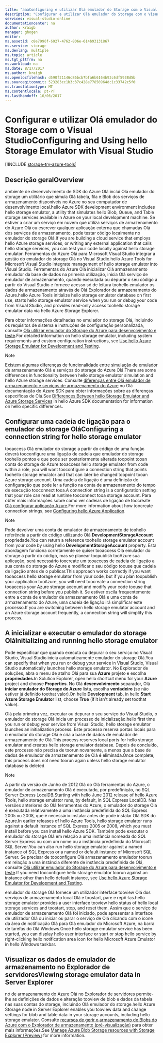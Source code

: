 ```yaml
---
title: "aaaConfiguring e utilizar Olá emulador do Storage com o Visual Studio | Microsoft Docs"
description: "Configurar e utilizar Olá emulador do Storage com o Visual Studio"
services: visual-studio-online
documentationcenter: na
author: kraigb
manager: ghogen
editor: 
ms.assetid: c8e7996f-6027-4762-806e-614b93131867
ms.service: storage
ms.devlang: multiple
ms.topic: article
ms.tgt_pltfrm: na
ms.workload: na
ms.date: 8/17/2017
ms.author: kraigb
ms.openlocfilehash: d590f21146c86bcb7bfa6b6164b92c6df5938d5b
ms.sourcegitcommit: 523283cc1b3c37c428e77850964dc1c33742c5f0
ms.translationtype: MT
ms.contentlocale: pt-PT
ms.lasthandoff: 10/06/2017
---
```

# <a name="configuring-and-using-hello-storage-emulator-with-visual-studio"></a><span data-ttu-id="b965a-103">Configurar e utilizar Olá emulador do Storage com o Visual Studio</span><span class="sxs-lookup"><span data-stu-id="b965a-103">Configuring and Using hello Storage Emulator with Visual Studio</span></span>
[!INCLUDE [storage-try-azure-tools](../includes/storage-try-azure-tools.md)]

## <a name="overview"></a><span data-ttu-id="b965a-104">Descrição geral</span><span class="sxs-lookup"><span data-stu-id="b965a-104">Overview</span></span>
<span data-ttu-id="b965a-105">ambiente de desenvolvimento de SDK do Azure Olá inclui Olá emulador do storage um utilitário que simula Olá tabela, fila e Blob dos serviços de armazenamento disponíveis no Azure no seu computador de desenvolvimento local.</span><span class="sxs-lookup"><span data-stu-id="b965a-105">hello Azure SDK development environment includes hello storage emulator, a utility that simulates hello Blob, Queue, and Table storage services available in Azure on your local development machine.</span></span> <span data-ttu-id="b965a-106">Se estiver a criar um serviço em nuvem que utiliza serviços de armazenamento do Azure Olá ou escrever qualquer aplicação externa que chamadas Olá dos serviços de armazenamento, pode testar código localmente no emulador do storage Olá.</span><span class="sxs-lookup"><span data-stu-id="b965a-106">If you are building a cloud service that employs hello Azure storage services, or writing any external application that calls hello storage services, you can test your code locally against hello storage emulator.</span></span> <span data-ttu-id="b965a-107">Ferramentas do Azure Olá para Microsoft Visual Studio integrar a gestão do emulador do storage Olá no Visual Studio.</span><span class="sxs-lookup"><span data-stu-id="b965a-107">hello Azure Tools for Microsoft Visual Studio integrate management of hello storage emulator into Visual Studio.</span></span> <span data-ttu-id="b965a-108">Ferramentas do Azure Olá inicializar Olá armazenamento emulador da base de dados na primeira utilização, inicia Olá serviço de emulador de armazenamento, quando executada ou depurar o seu código a partir do Visual Studio e fornece acesso só de leitura toohello emulador os dados de armazenamento através de Olá Explorador de armazenamento do Azure.</span><span class="sxs-lookup"><span data-stu-id="b965a-108">hello Azure Tools initialize hello storage emulator database on first use, starts hello storage emulator service when you run or debug your code from Visual Studio, and provides read-only access toohello storage emulator data via hello Azure Storage Explorer.</span></span>

<span data-ttu-id="b965a-109">Para obter informações detalhadas no emulador do storage Olá, incluindo os requisitos de sistema e instruções de configuração personalizada, consulte [Olá utilizar emulador do Storage do Azure para desenvolvimento e teste](storage/common/storage-use-emulator.md).</span><span class="sxs-lookup"><span data-stu-id="b965a-109">For detailed information on hello storage emulator, including system requirements and custom configuration instructions, see [Use hello Azure Storage Emulator for Development and Testing](storage/common/storage-use-emulator.md).</span></span>

> [!NOTE]
> <span data-ttu-id="b965a-110">Existem algumas diferenças de funcionalidade entre simulação de emulador de armazenamento Olá e serviços do storage do Azure Olá.</span><span class="sxs-lookup"><span data-stu-id="b965a-110">There are some differences in functionality between hello storage emulator simulation and hello Azure storage services.</span></span> <span data-ttu-id="b965a-111">Consulte [diferenças entre Olá emulador de armazenamento e serviços de armazenamento do Azure](storage/common/storage-use-emulator.md) no Olá documentação do Azure SDK para obter informações sobre as diferenças específicas de Olá.</span><span class="sxs-lookup"><span data-stu-id="b965a-111">See [Differences Between hello Storage Emulator and Azure Storage Services](storage/common/storage-use-emulator.md) in hello Azure SDK documentation for information on hello specific differences.</span></span>
> 
> 

## <a name="configuring-a-connection-string-for-hello-storage-emulator"></a><span data-ttu-id="b965a-112">Configurar uma cadeia de ligação para o emulador do storage Olá</span><span class="sxs-lookup"><span data-stu-id="b965a-112">Configuring a connection string for hello storage emulator</span></span>
<span data-ttu-id="b965a-113">tooaccess Olá emulador do storage a partir do código de uma função deverá tooconfigure uma ligação de cadeia que emulador do storage toohello pontos e que pode ser posteriormente alterada toopoint tooan conta do storage do Azure.</span><span class="sxs-lookup"><span data-stu-id="b965a-113">tooaccess hello storage emulator from code within a role, you will want tooconfigure a connection string that points toohello storage emulator and that can later be changed toopoint tooan Azure storage account.</span></span> <span data-ttu-id="b965a-114">Uma cadeia de ligação é uma definição de configuração que pode ler a função na conta de armazenamento do tempo de execução tooconnect tooa.</span><span class="sxs-lookup"><span data-stu-id="b965a-114">A connection string is a configuration setting that your role can read at runtime tooconnect tooa storage account.</span></span> <span data-ttu-id="b965a-115">Para obter mais informações sobre como ver cadeias de ligação de toocreate [Olá configurar aplicação Azure](https://msdn.microsoft.com/library/azure/2da5d6ce-f74d-45a9-bf6b-b3a60c5ef74e#BK_SettingsPage).</span><span class="sxs-lookup"><span data-stu-id="b965a-115">For more information about how toocreate connection strings, see [Configuring hello Azure Application](https://msdn.microsoft.com/library/azure/2da5d6ce-f74d-45a9-bf6b-b3a60c5ef74e#BK_SettingsPage).</span></span>

> [!NOTE]
> <span data-ttu-id="b965a-116">Pode devolver uma conta de emulador de armazenamento de toohello referência a partir do código utilizando Olá **DevelopmentStorageAccount** propriedade.</span><span class="sxs-lookup"><span data-stu-id="b965a-116">You can return a reference toohello storage emulator account from your code by using hello **DevelopmentStorageAccount** property.</span></span> <span data-ttu-id="b965a-117">Esta abordagem funciona corretamente se quiser tooaccess Olá emulador do storage a partir do código, mas se planear toopublish tooAzure sua aplicação, será necessário toocreate um tooaccess de cadeia de ligação a sua conta do storage do Azure e modificar o seu código toouse que cadeia de ligação antes de o publicar.</span><span class="sxs-lookup"><span data-stu-id="b965a-117">This approach works correctly if you want tooaccess hello storage emulator from your code, but if you plan toopublish your application tooAzure, you will need toocreate a connection string tooaccess your Azure storage account and modify your code toouse that connection string before you publish it.</span></span> <span data-ttu-id="b965a-118">Se estiver oscila frequentemente entre a conta de emulador de armazenamento Olá e uma conta de armazenamento do Azure, uma cadeia de ligação irá simplificar este processo.</span><span class="sxs-lookup"><span data-stu-id="b965a-118">If you are switching between hello storage emulator account and an Azure storage account frequently, a connection string will simplify this process.</span></span>
> 
> 

## <a name="initializing-and-running-hello-storage-emulator"></a><span data-ttu-id="b965a-119">A inicializar e executar o emulador do storage Olá</span><span class="sxs-lookup"><span data-stu-id="b965a-119">Initializing and running hello storage emulator</span></span>
<span data-ttu-id="b965a-120">Pode especificar que quando executa ou depurar o seu serviço no Visual Studio, Visual Studio inicia automaticamente emulador do storage Olá.</span><span class="sxs-lookup"><span data-stu-id="b965a-120">You can specify that when you run or debug your service in Visual Studio, Visual Studio automatically launches hello storage emulator.</span></span> <span data-ttu-id="b965a-121">No Explorador de soluções, abra o menu de atalho Olá para sua **Azure** projeto e escolha **propriedades**.</span><span class="sxs-lookup"><span data-stu-id="b965a-121">In Solution Explorer, open hello shortcut menu for your **Azure** project and choose **Properties**.</span></span> <span data-ttu-id="b965a-122">No Olá **desenvolvimento** separador, Olá **iniciar emulador do Storage de Azure** lista, escolha **verdadeiro** (se não estiver já definido toothat valor).</span><span class="sxs-lookup"><span data-stu-id="b965a-122">On hello **Development** tab, in hello **Start Azure Storage Emulator** list, choose **True** (if it isn't already set toothat value).</span></span>

<span data-ttu-id="b965a-123">Olá pela primeira vez, executar ou depurar o seu serviço do Visual Studio, o emulador do storage Olá inicia um processo de inicialização.</span><span class="sxs-lookup"><span data-stu-id="b965a-123">hello first time you run or debug your service from Visual Studio, hello storage emulator launches an initialization process.</span></span> <span data-ttu-id="b965a-124">Este processo reserva portas locais para o emulador do storage Olá e cria a base de dados de emulador de armazenamento de Olá.</span><span class="sxs-lookup"><span data-stu-id="b965a-124">This process reserves local ports for hello storage emulator and creates hello storage emulator database.</span></span> <span data-ttu-id="b965a-125">Depois de concluído, este processo não precisa de toorun novamente, a menos que a base de dados de emulador de armazenamento de Olá é eliminada.</span><span class="sxs-lookup"><span data-stu-id="b965a-125">Once complete, this process does not need toorun again unless hello storage emulator database is deleted.</span></span>

> [!NOTE]
> <span data-ttu-id="b965a-126">A partir da versão de Junho de 2012 Olá do Olá ferramentas do Azure, o emulador de armazenamento Olá é executado, por predefinição, no SQL Server Express LocalDB.</span><span class="sxs-lookup"><span data-stu-id="b965a-126">Starting with hello June 2012 release of hello Azure Tools, hello storage emulator runs, by default, in SQL Express LocalDB.</span></span> <span data-ttu-id="b965a-127">Nas versões anteriores do Olá ferramentas do Azure, o emulador do storage Olá é executada relativamente a uma instância predefinida do SQL Express 2005 ou 2008, que é necessário instalar antes de pode instalar Olá SDK do Azure.</span><span class="sxs-lookup"><span data-stu-id="b965a-127">In earlier releases of hello Azure Tools, hello storage emulator runs against a default instance of SQL Express 2005 or 2008, which you must install before you can install hello Azure SDK.</span></span> <span data-ttu-id="b965a-128">Também pode executar o emulador do storage Olá em relação a uma instância nomeada do SQL Server Express ou com um nome ou a instância predefinida do Microsoft SQL Server.</span><span class="sxs-lookup"><span data-stu-id="b965a-128">You can also run hello storage emulator against a named instance of SQL Express or a named or default instance of Microsoft SQL Server.</span></span> <span data-ttu-id="b965a-129">Se precisar de tooconfigure Olá armazenamento emulador toorun em relação a uma instância diferente de instância predefinida de Olá, consulte [Olá utilizar emulador do Storage do Azure para desenvolvimento e teste](storage/common/storage-use-emulator.md).</span><span class="sxs-lookup"><span data-stu-id="b965a-129">If you need tooconfigure hello storage emulator toorun against an instance other than hello default instance, see [Use hello Azure Storage Emulator for Development and Testing](storage/common/storage-use-emulator.md).</span></span>
> 
> 

<span data-ttu-id="b965a-130">emulador do storage Olá fornece um utilizador interface tooview Olá dos serviços de armazenamento local Olá e toostart, pare e repô-las.</span><span class="sxs-lookup"><span data-stu-id="b965a-130">hello storage emulator provides a user interface tooview hello status of hello local storage services and toostart, stop, and reset them.</span></span> <span data-ttu-id="b965a-131">Assim que o serviço de emulador de armazenamento Olá foi iniciado, pode apresentar a interface de utilizador Olá ou iniciar ou parar o serviço de Olá clicando com o ícone da área de notificação Olá para Olá emulador do Microsoft Azure, na barra de tarefas do Olá Windows.</span><span class="sxs-lookup"><span data-stu-id="b965a-131">Once hello storage emulator service has been started, you can display hello user interface or start or stop hello service by right-clicking hello notification area icon for hello Microsoft Azure Emulator in hello Windows taskbar.</span></span>

## <a name="viewing-storage-emulator-data-in-server-explorer"></a><span data-ttu-id="b965a-132">Visualizar os dados de emulador de armazenamento no Explorador de servidores</span><span class="sxs-lookup"><span data-stu-id="b965a-132">Viewing storage emulator data in Server Explorer</span></span>
<span data-ttu-id="b965a-133">nó de armazenamento do Azure Olá no Explorador de servidores permite-lhe as definições de dados e alteração tooview de blob e dados da tabela nas suas contas do storage, incluindo Olá emulador do storage.</span><span class="sxs-lookup"><span data-stu-id="b965a-133">hello Azure Storage node in Server Explorer enables you tooview data and change settings for blob and table data in your storage accounts, including hello storage emulator.</span></span> <span data-ttu-id="b965a-134">Consulte [recursos de gerir o armazenamento de Blobs do Azure com o Explorador de armazenamento (pré-visualização)](https://docs.microsoft.com/azure/vs-azure-tools-storage-explorer-blobs) para obter mais informações.</span><span class="sxs-lookup"><span data-stu-id="b965a-134">See [Manage Azure Blob Storage resources with Storage Explorer (Preview)](https://docs.microsoft.com/azure/vs-azure-tools-storage-explorer-blobs) for more information.</span></span>

